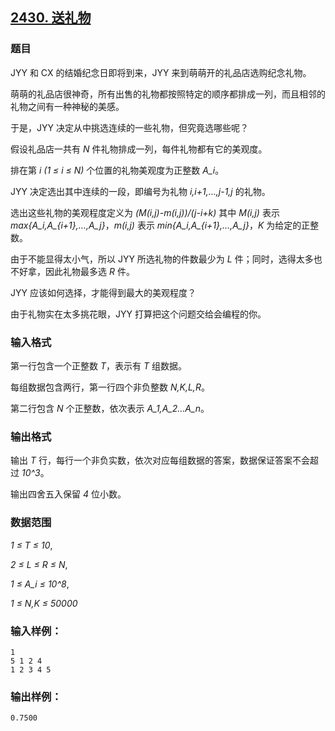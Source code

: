 ## [2430. 送礼物](https://www.acwing.com/problem/content/2432/)

### 题目

JYY 和 CX 的结婚纪念日即将到来，JYY 来到萌萌开的礼品店选购纪念礼物。

萌萌的礼品店很神奇，所有出售的礼物都按照特定的顺序都排成一列，而且相邻的礼物之间有一种神秘的美感。

于是，JYY 决定从中挑选连续的一些礼物，但究竟选哪些呢？

假设礼品店一共有 *N* 件礼物排成一列，每件礼物都有它的美观度。

排在第 *i (1 ≤ i ≤ N)* 个位置的礼物美观度为正整数 *A_i*。

JYY 决定选出其中连续的一段，即编号为礼物 *i,i+1,…,j-1,j* 的礼物。

选出这些礼物的美观程度定义为 *(M(i,j)-m(i,j))/(j-i+k)* 其中 *M(i,j)* 表示 *max{A_i,A_{i+1},…,A_j}*，*m(i,j)* 表示 *min{A_i,A_{i+1},…,A_j}*，*K* 为给定的正整数。

由于不能显得太小气，所以 JYY 所选礼物的件数最少为 *L* 件；同时，选得太多也不好拿，因此礼物最多选 *R* 件。

JYY 应该如何选择，才能得到最大的美观程度？

由于礼物实在太多挑花眼，JYY 打算把这个问题交给会编程的你。

### 输入格式

第一行包含一个正整数 *T*，表示有 *T* 组数据。

每组数据包含两行，第一行四个非负整数 *N,K,L,R*。

第二行包含 *N* 个正整数，依次表示 *A_1,A_2…A_n*。

### 输出格式

输出 *T* 行，每行一个非负实数，依次对应每组数据的答案，数据保证答案不会超过 *10^3*。

输出四舍五入保留 *4* 位小数。

### 数据范围

*1 ≤ T ≤ 10*,

*2 ≤ L ≤ R ≤ N*,

*1 ≤ A_i ≤ 10^8*,

*1 ≤ N,K ≤ 50000*

### 输入样例：

```
1
5 1 2 4
1 2 3 4 5
```

### 输出样例：

```
0.7500
```
